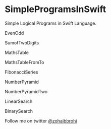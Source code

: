 SimpleProgramsInSwift
=====================

Simple Logical Programs in Swift Language.

EvenOdd

SumofTwoDigits

MathsTable

MathsTableFromTo

FibonacciSeries

NumberPyramid

NumberPyramidTwo

LinearSearch

BinarySearch

Follow me on twitter [@zohaibbrohi](https://www.twitter.com/zohaibbrohi)
